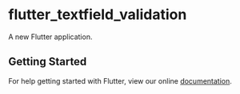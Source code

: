 # flutter_textfield_validation

A new Flutter application.

## Getting Started

For help getting started with Flutter, view our online
[documentation](https://flutter.io/).

